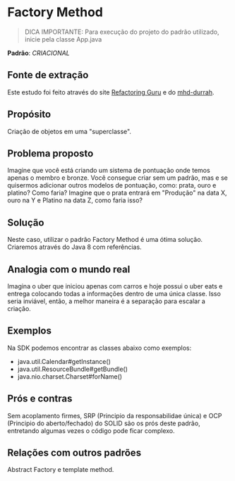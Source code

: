 # Factory Method

> DICA IMPORTANTE: Para execução do projeto do padrão utilizado, inicie pela classe App.java

**Padrão**: *CRIACIONAL*

## Fonte de extração
Este estudo foi feito através do site <a href="https://refactoring.guru/pt-br/design-patterns/factory-method" target="_blank" class="link">Refactoring Guru</a> e do <a href="https://mhd-durrah.medium.com/factory-pattern-the-dynamic-way-with-java-8-3ca5ab48a9cf" target="_blank" class="link">mhd-durrah</a>.

## Propósito
Criação de objetos em uma "superclasse".


## Problema proposto
Imagine que você está criando um sistema de pontuação onde temos apenas o membro e bronze. Você consegue criar sem um padrão, mas e se quisermos adicionar outros modelos de pontuação, como: prata, ouro e platino? Como faria? 
Imagine que o prata entrará em "Produção" na data X, ouro na Y e Platino na data Z, como faria isso?

## Solução
Neste caso, utilizar o padrão Factory Method é uma ótima solução. Criaremos através do Java 8 com referências.

## Analogia com o mundo real
Imagina o uber que iniciou apenas com carros e hoje possui o uber eats e entrega colocando todas a informações dentro de uma única classe. Isso seria inviável, então, a melhor maneira é a separação para escalar a criação.


## Exemplos
Na SDK podemos encontrar as classes abaixo como exemplos:

- java.util.Calendar#getInstance()
- java.util.ResourceBundle#getBundle()
- java.nio.charset.Charset#forName()

## Prós e contras
Sem acoplamento firmes, SRP (Principio da responsabilidae única) e OCP (Principio do aberto/fechado) do SOLID são os prós deste padrão, entretando algumas vezes o código pode ficar complexo.

## Relações com outros padrões
Abstract Factory e template method.